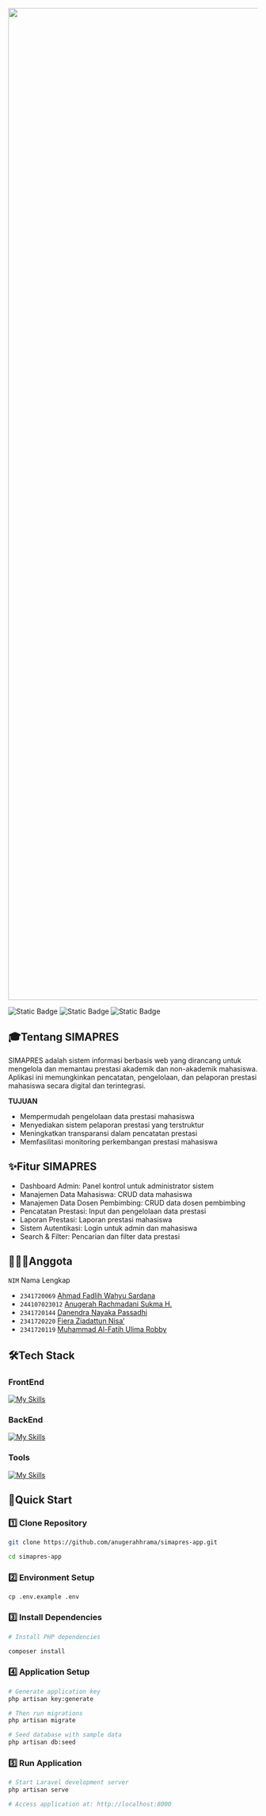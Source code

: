 <p align="center"><img src="https://i.postimg.cc/bY21gy83/0617-ezgif-com-crop.gif" width="2000" alt="SIMAPRES Logo"></a></p>

![Static Badge](https://img.shields.io/badge/Type-Sistem%20Informasi%20Prestasi-yellow) 
![Static Badge](https://img.shields.io/badge/-Project%20Based%20Learning-red) 
![Static Badge](https://img.shields.io/badge/Total%20Team-5%20Human-4a92f0)

## 🎓Tentang SIMAPRES

SIMAPRES adalah sistem informasi berbasis web yang dirancang untuk mengelola dan memantau prestasi akademik dan non-akademik mahasiswa. Aplikasi ini memungkinkan pencatatan, pengelolaan, dan pelaporan prestasi mahasiswa secara digital dan terintegrasi.

**TUJUAN**
- Mempermudah pengelolaan data prestasi mahasiswa
- Menyediakan sistem pelaporan prestasi yang terstruktur
- Meningkatkan transparansi dalam pencatatan prestasi
- Memfasilitasi monitoring perkembangan prestasi mahasiswa

## ✨Fitur SIMAPRES

- Dashboard Admin: Panel kontrol untuk administrator sistem
- Manajemen Data Mahasiswa: CRUD data mahasiswa
- Manajemen Data Dosen Pembimbing: CRUD data dosen pembimbing
- Pencatatan Prestasi: Input dan pengelolaan data prestasi
- Laporan Prestasi: Laporan prestasi mahasiswa
- Sistem Autentikasi: Login untuk admin dan mahasiswa
- Search & Filter: Pencarian dan filter data prestasi

## 🧑🏻‍💻Anggota
`NIM` Nama Lengkap
* `2341720069` [Ahmad Fadlih Wahyu Sardana](https://github.com/afadlih)
* `244107023012` [Anugerah Rachmadani Sukma H.](https://github.com/anugerahhrama)
* `2341720144` [Danendra Nayaka Passadhi](https://github.com/DanendraPassadhi)
* `2341720220` [Fiera Ziadattun Nisa’](https://github.com/fieraziadattunnisa)
* `2341720119` [Muhammad Al-Fatih Ulima Robby](https://github.com/pateh27)

## 🛠️Tech Stack
### FrontEnd
[![My Skills](https://skillicons.dev/icons?i=html,css,js,bootstrap,jquery)]()

### BackEnd
[![My Skills](https://skillicons.dev/icons?i=php,laravel,mysql,apache)]()

### Tools
[![My Skills](https://skillicons.dev/icons?i=vscode,git,github,figma)]()

## 🚀Quick Start
### 1️⃣ Clone Repository
~~~bash
git clone https://github.com/anugerahhrama/simapres-app.git

cd simapres-app
~~~

### 2️⃣ Environment Setup
~~~
cp .env.example .env
~~~

### 3️⃣ Install Dependencies
~~~bash
# Install PHP dependencies

composer install
~~~

### 4️⃣ Application Setup
~~~bash
# Generate application key
php artisan key:generate

# Then run migrations
php artisan migrate

# Seed database with sample data
php artisan db:seed
~~~

### 5️⃣ Run Application
~~~bash
# Start Laravel development server
php artisan serve

# Access application at: http://localhost:8000
~~~
